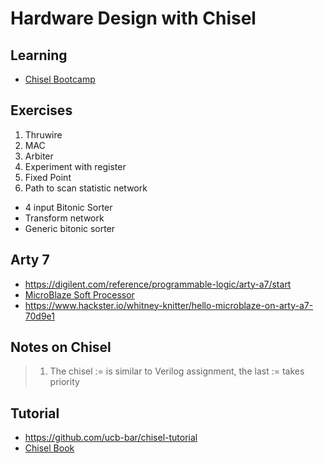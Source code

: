 # Hardware Design with Chisel

## Learning

- [Chisel Bootcamp](https://mybinder.org/v2/gh/freechipsproject/chisel-bootcamp/master)

## Exercises

1. Thruwire
2. MAC
3. Arbiter
4. Experiment with register
5. Fixed Point
6. Path to scan statistic network
  - 4 input Bitonic Sorter
  - Transform network
  - Generic bitonic sorter


## Arty 7

- https://digilent.com/reference/programmable-logic/arty-a7/start
- [MicroBlaze Soft Processor](https://www.xilinx.com/products/design-tools/microblaze.html)
- https://www.hackster.io/whitney-knitter/hello-microblaze-on-arty-a7-70d9e1


## Notes on Chisel

> 1. The chisel := is similar to Verilog assignment, the last := takes priority

## Tutorial

- https://github.com/ucb-bar/chisel-tutorial
- [Chisel Book](http://www.imm.dtu.dk/~masca/chisel-book.pdf)


